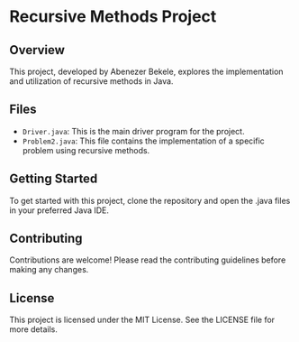 # Recursive Methods Project

## Overview
This project, developed by Abenezer Bekele, explores the implementation and utilization of recursive methods in Java.

## Files
- `Driver.java`: This is the main driver program for the project.
- `Problem2.java`: This file contains the implementation of a specific problem using recursive methods.

## Getting Started
To get started with this project, clone the repository and open the .java files in your preferred Java IDE.

## Contributing
Contributions are welcome! Please read the contributing guidelines before making any changes.

## License
This project is licensed under the MIT License. See the LICENSE file for more details.
